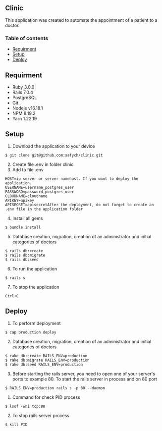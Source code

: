 ## Clinic
This application was created to automate the appointment of a patient to a doctor.

### Table of contents
* [Requirment](#requirment)
* [Setup](#setup)
* [Deploy](#deploy)

## Requirment
* Ruby 3.0.0
* Rails 7.0.4
* PostgreSQL
* Git
* Nodejs v16.18.1
* NPM 8.19.2
* Yarn 1.22.19

## Setup
1) Download the application to your device
```
$ git clone git@github.com:safych/clinic.git
```
2) Create file .env in folder clinic
3) Add to file .env
```
HOST=ip server or server namehost. If you want to deploy the application.
USERNAME=username_postgres_user
PASSWORD=password_postgres_user
CLOUDNAME=cloudname
APIKEY=apikey
APISECRET=apisecretAfter the deployment, do not forget to create an .env file in the application folder
```
4) Install all gems
```
$ bundle install
```
5) Database creation, migration, creation of an administrator and initial categories of doctors
```
$ rails db:create
$ rails db:migrate
$ rails db:seed
```
6) To run the application
```
$ rails s
```
7) To stop the application
```
Ctrl+C
```

## Deploy
1) To perform deployment
```
$ cap production deploy
```
2) Database creation, migration, creation of an administrator and initial categories of doctors
```
$ rake db:create RAILS_ENV=production
$ rake db:migrate RAILS_ENV=production
$ rake db:seed RAILS_ENV=production
```
3) Before starting the rails server, you need to open one of your server's ports to example 80. To start the rails server in process and on 80 port
```
$ RAILS_ENV=production rails s -p 80 --daemon
```
1) Command for check PID process
```
$ lsof -wni tcp:80
```
2) To stop rails server process
```
$ kill PID
```
